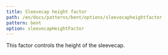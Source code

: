 ```yaml
---
title: Sleevecap height factor
path: /en/docs/patterns/bent/options/sleevecapheightfactor
pattern: bent
option: sleevecapHeightFactor
---
```


This factor controls the height of the sleevecap.